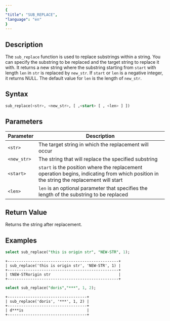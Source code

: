 ```yaml
---
{
"title": "SUB_REPLACE",
"language": "en"
}
---
```


<!--
Licensed to the Apache Software Foundation (ASF) under one
or more contributor license agreements.  See the NOTICE file
distributed with this work for additional information
regarding copyright ownership.  The ASF licenses this file
to you under the Apache License, Version 2.0 (the
"License"); you may not use this file except in compliance
with the License.  You may obtain a copy of the License at
  http://www.apache.org/licenses/LICENSE-2.0
Unless required by applicable law or agreed to in writing,
software distributed under the License is distributed on an
"AS IS" BASIS, WITHOUT WARRANTIES OR CONDITIONS OF ANY
KIND, either express or implied.  See the License for the
specific language governing permissions and limitations
under the License.
-->

## Description

The `sub_replace` function is used to replace substrings within a string. You can specify the substring to be replaced and the target string to replace it with. It returns a new string where the substring starting from `start` with length `len` in `str` is replaced by `new_str`. If `start` or `len` is a negative integer, it returns NULL. The default value for `len` is the length of `new_str`.

## Syntax

```sql
sub_replace(<str>, <new_str>, [ ,<start> [ , <len> ] ])
```

## Parameters

| Parameter | Description |
| -- | -- |
| `<str>` | The target string in which the replacement will occur |
| `<new_str>` | The string that will replace the specified substring |
| `<start>` | `start` is the position where the replacement operation begins, indicating from which position in the string the replacement will start |
| `<len>` | `len` is an optional parameter that specifies the length of the substring to be replaced |

## Return Value

Returns the string after replacement.

## Examples

```sql
select sub_replace("this is origin str", "NEW-STR", 1);
```

```text
+-------------------------------------------------+
| sub_replace('this is origin str', 'NEW-STR', 1) |
+-------------------------------------------------+
| tNEW-STRorigin str                              |
+-------------------------------------------------+
```

```sql
select sub_replace("doris","***", 1, 2);
```

```text
+-----------------------------------+
| sub_replace('doris', '***', 1, 2) |
+-----------------------------------+
| d***is                            |
+-----------------------------------+
```
